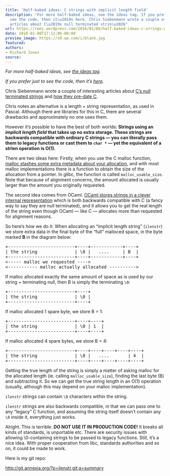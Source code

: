 ```yaml
---
title: 'Half-baked ideas: C strings with implicit length field'
description: "For more half-baked ideas, see the ideas tag. If you prefer just to
  see the code, then it\u2019s here. Chris Siebenmann wrote a couple of interesting
  articles about C\u2019s null terminated strin\u2026"
url: https://rwmj.wordpress.com/2016/01/08/half-baked-ideas-c-strings-with-implicit-length-field/
date: 2016-01-08T17:12:06-00:00
preview_image: https://s0.wp.com/i/blank.jpg
featured:
authors:
- Richard Jones
source:
---
```


<p><i>For more half-baked ideas, see <a href="https://rwmj.wordpress.com/tag/ideas/">the ideas tag</a>.</i></p>
<p><i>If you prefer just to see the code, then it&rsquo;s <a href="http://git.annexia.org/?p=ilenstr.git%3Ba=summary">here</a>.</i></p>
<p>Chris Siebenmann wrote a couple of interesting articles about <a href="https://utcc.utoronto.ca/~cks/space/blog/programming/CNullStringsDefense">C&rsquo;s null terminated strings</a> and <a href="https://utcc.utoronto.ca/~cks/space/blog/unix/UnixEarlyStrings">how they pre-date C</a>.</p>
<p>Chris notes an alternative is a length + string representation, as used in Pascal.  Although there are libraries for this in C, there are several drawbacks and approximately no one uses them.</p>
<p>However it&rsquo;s possible to have the best of both worlds: <b>Strings using an <i>implicit length field</i> that takes up no extra storage.  These strings are backwards compatible with ordinary C strings &mdash; you can literally pass them to legacy functions or cast them to <code>char&nbsp;*</code> &mdash; yet the equivalent of a strlen operation is O(1).</b></p>
<p>There are two ideas here: Firstly, when you use the C malloc function, <a href="https://stackoverflow.com/questions/5813078/is-it-possible-to-find-the-memory-allocated-to-the-pointer-without-searching-fo/5813450#5813450">malloc stashes some extra metadata about your allocation</a>, and with most malloc implementations there is a function to obtain the size of the allocation from a pointer.  In glibc, the function is called <code>malloc_usable_size</code>.  Note that because of alignment concerns, the amount allocated is usually larger than the amount you originally requested.</p>
<p>The second idea comes from OCaml.  <a href="https://rwmj.wordpress.com/2009/08/05/ocaml-internals-part-2-strings-and-other-types/">OCaml stores strings in a clever internal representation</a> which is both backwards compatible with C (a fancy way to say they are null terminated), and it allows you to get the real length of the string even though OCaml &mdash; like C &mdash; allocates more than requested for alignment reasons.</p>
<p>So here&rsquo;s how we do it: When allocating an &ldquo;implicit length string&rdquo; (<code>ilenstr</code>) we store extra data in the final byte of the &ldquo;full&rdquo; malloced space, in the byte marked <b>B</b> in the diagram below:</p>
<pre>
+-------------------------+----+------------+----+
| the string              | \0 |   ....     | B  |
+-------------------------+----+------------+----+
&lt;----- malloc we requested ----&gt;
&lt;----------- malloc actually allocated ----------&gt;
</pre>
<p>If malloc allocated exactly the same amount of space as is used by our string + terminating null, then B is simply the terminating <code>\0</code>:</p>
<pre>
+-------------------------+----+
| the string              | \0 |
+-------------------------+----+
</pre>
<p>If malloc allocated 1 spare byte, we store B = 1:</p>
<pre>
+-------------------------+----+----+
| the string              | \0 | 1  |
+-------------------------+----+----+
</pre>
<p>If malloc allocated 4 spare bytes, we store B = 4:</p>
<pre>
+-------------------------+----+----+----+----+----+
| the string              | \0 |   ....       | 4  |
+-------------------------+----+----+----+----+----+
</pre>
<p>Getting the true length of the string is simply a matter of asking malloc for the allocated length (ie. calling <code>malloc_usable_size</code>), finding the last byte (B) and subtracting it.  So we can get the true string length in an O(1) operation (usually, although this may depend on your malloc implementation).</p>
<p><code>ilenstr</code> strings can contain <code>\0</code> characters within the string.</p>
<p><code>ilenstr</code> strings are also backwards compatible, in that we can pass one to any &ldquo;legacy&rdquo; C function, and assuming the string itself doesn&rsquo;t contain any <code>\0</code> inside it, everything just works.</p>
<p>Alright.  This is terrible.  <b>DO NOT USE IT IN PRODUCTION CODE!</b>  It breaks all kinds of standards, is unportable etc.  There are security issues with allowing \0-containing strings to be passed to legacy functions.  Still, it&rsquo;s a nice idea.  With proper cooperation from libc, standards authorities and so on, it could be made to work.</p>
<p>Here is my git repo:</p>
<p><a href="http://git.annexia.org/?p=ilenstr.git%3Ba=summary">http://git.annexia.org/?p=ilenstr.git;a=summary</a></p>

